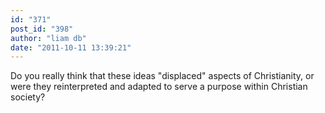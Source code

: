 ```yaml
---
id: "371"
post_id: "398"
author: "liam db"
date: "2011-10-11 13:39:21"
---
```

Do you really think that these ideas "displaced" aspects of Christianity, or were they reinterpreted and adapted to serve a purpose within Christian society?
